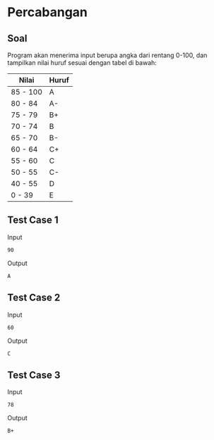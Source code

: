# Percabangan

## Soal

Program akan menerima input berupa angka dari rentang 0-100, dan tampilkan nilai huruf sesuai dengan tabel di bawah:

Nilai    | Huruf
---------|-------
85 - 100 | A
80 - 84  | A-
75 - 79  | B+
70 - 74  | B
65 - 70  | B-
60 - 64  | C+
55 - 60  | C
50 - 55  | C-
40 - 55  | D
0 - 39   | E

## Test Case 1

Input

```
90
```

Output

```
A
```

## Test Case 2

Input

```
60
```

Output

```
C
```

## Test Case 3

Input

```
78
```

Output

```
B+
```
